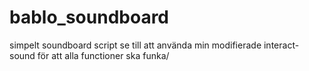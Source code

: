 # bablo_soundboard
simpelt soundboard script se till att använda min modifierade interact-sound för att alla functioner ska funka/
